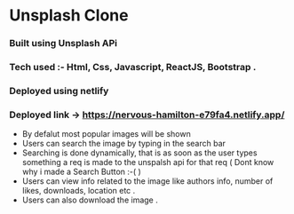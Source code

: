 # Unsplash Clone 
### Built using Unsplash APi
### Tech used :- Html, Css, Javascript, ReactJS, Bootstrap .
### Deployed using netlify
### Deployed link -> https://nervous-hamilton-e79fa4.netlify.app/
- By defalut most popular images will be shown
- Users can search the image by typing in the search bar
- Searching is done dynamically, that is as soon as the user types something a req is made to the unspalsh api for that req ( Dont know why i made a Search Button :-( )
- Users can view info related to the image like authors info, number of likes, downloads, location etc .
- Users can also download the image .

